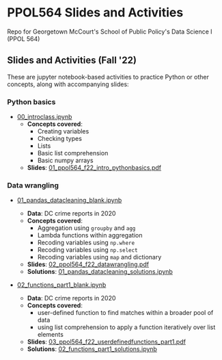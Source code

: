 # PPOL564 Slides and Activities

Repo for Georgetown McCourt's School of Public Policy's Data Science I (PPOL 564)


## Slides and Activities (Fall '22)

These are jupyter notebook-based activities to practice Python or other concepts, along with accompanying slides:

### Python basics

- [00_introclass.ipynb](https://github.com/rebeccajohnson88/PPOL564_slides_activities/blob/main/activities/fall_22/00_introclass.ipynb)
  - **Concepts covered**:
    - Creating variables
    - Checking types
    - Lists 
    - Basic list comprehension
    - Basic numpy arrays
  - **Slides**: [01_ppol564_f22_intro_pythonbasics.pdf](https://github.com/rebeccajohnson88/PPOL564_slides_activities/blob/main/slides/fall_22/01_ppol564_f22_intro_pythonbasics.pdf)

### Data wrangling

- [01_pandas_datacleaning_blank.ipynb](https://github.com/rebeccajohnson88/PPOL564_slides_activities/blob/main/activities/fall_22/01_pandas_datacleaning_blank.ipynb)
  - **Data**: DC crime reports in 2020
  - **Concepts covered**:
    - Aggregation using `groupby` and `agg`
    - Lambda functions within aggregation
    - Recoding variables using `np.where`
    - Recoding variables using `np.select`
    - Recoding variables using `map` and dictionary
  - **Slides**: [02_ppol564_f22_datawrangling.pdf](https://github.com/rebeccajohnson88/PPOL564_slides_activities/blob/main/slides/fall_22/02_ppol564_f22_datawrangling.pdf)
  - **Solutions**: [01_pandas_datacleaning_solutions.ipynb](https://github.com/rebeccajohnson88/PPOL564_slides_activities/blob/main/activities/fall_22/solutions/01_pandas_datacleaning_solutions.ipynb)

- [02_functions_part1_blank.ipynb](https://github.com/rebeccajohnson88/PPOL564_slides_activities/blob/main/activities/fall_22/02_functions_part1_blank.ipynb)
  - **Data**: DC crime reports in 2020
  - **Concepts covered**:
    - user-defined function to find matches within a broader pool of data
    - using list comprehension to apply a function iteratively over list elements 
   -  **Slides**: [03_ppol564_f22_userdefinedfunctions_part1.pdf](https://github.com/rebeccajohnson88/PPOL564_slides_activities/blob/main/slides/fall_22/03_ppol564_f22_userdefinedfunctions_part1.pdf)
   -  **Solutions**: [02_functions_part1_solutions.ipynb](https://github.com/rebeccajohnson88/PPOL564_slides_activities/blob/main/activities/fall_22/solutions/02_functions_part1_solutions.ipynb)
  
